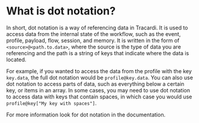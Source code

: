 # What is dot notation?

In short, dot notation is a way of referencing data in Tracardi. It is used to access data from the internal state of
the workflow, such as the event, profile, payload, flow, session, and memory. It is written in the form
of `<source>@<path.to.data>`, where the source is the type of data you are referencing and the path is a string of keys
that indicate where the data is located.

For example, if you wanted to access the data from the profile with the key `key.data`, the full dot notation would
be `profile@key.data`. You can also use dot notation to access parts of data, such as everything below a certain key, or
items in an array. In some cases, you may need to use dot notation to access data with keys that contain spaces, in
which case you would use `profile@key["My key with spaces"]`.

For more information look for dot notation in the documentation.